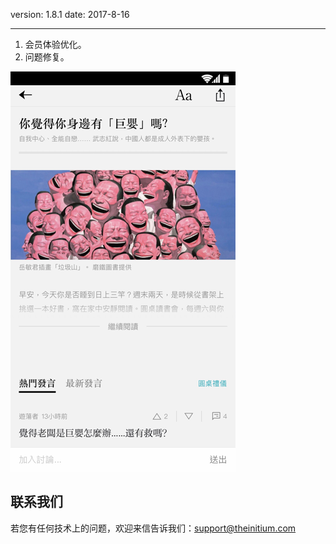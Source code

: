 version: 1.8.1
date: 2017-8-16

---

1. 会员体验优化。
2. 问题修复。

![Today Widget](./initium-roundtable.png)


## 联系我们

若您有任何技术上的问题，欢迎来信告诉我们：[support@theinitium.com](mailto:support@theinitium.com)
